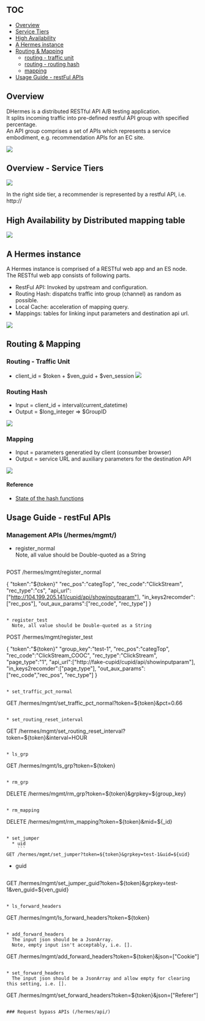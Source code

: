 
## TOC
* [Overview](#overview)
* [Service Tiers](#overview---service-tiers)
* [High Availability](#high-availability-by-distributed-mapping-table)
* [A Hermes instance](#a-hermes-instance)
* [Routing & Mapping](#routing--mapping)
  * [routing - traffic unit](#routing---traffic-unit)
  * [routing - routing hash](#routing-hash)
  * [mapping](#mapping)
* [Usage Guide - restFul APIs](#usage-guide---restful-apis)


## Overview
DHermes is a distributed RESTful API A/B testing application.  
It splits incoming traffic into pre-defined restful API group with specified percentage.  
An API group comprises a set of APIs which represents a service embodiment, e.g. recommendation APIs for an EC site.

![](https://drive.google.com/uc?id=0B78KhWqVkVmtNnZidTZLZkdPY2s)

## Overview - Service Tiers
![](https://drive.google.com/uc?id=0B78KhWqVkVmtRUh3RV9oRmE2Mk0)

In the right side tier, a recommender is represented by a restful API, i.e. http://

## High Availability by Distributed mapping table

![](https://drive.google.com/uc?id=0B78KhWqVkVmteFFhSDBMMm1nV2s)

## A Hermes instance
A Hermes instance is comprised of a RESTful web app and an ES node.  
The RESTful web app consists of following parts.
* RestFul API: Invoked by upstream and configuration.
* Routing Hash: dispatchs traffic into group (channel) as random as possible.
* Local Cache: acceleration of mapping query.
* Mappings: tables for linking input parameters and destination api url.

![](https://drive.google.com/uc?id=0B78KhWqVkVmtaWU1Z0FVYWVJSUk)

## Routing & Mapping 
### Routing - Traffic Unit
* client_id = $token + $ven_guid + $ven_session
![](https://drive.google.com/uc?id=0B78KhWqVkVmtcXcycUdjTmZMZjQ)

### Routing Hash
* Input = client_id + interval(current_datetime)
* Output = $long_integer => $GroupID

![](https://drive.google.com/uc?id=0B78KhWqVkVmtbWNrbXFIeW5qX0E)

### Mapping 
* Input = parameters generatied by client (consumber browser)
* Output = service URL and auxiliary parameters for the destination API

![](https://drive.google.com/uc?id=0B78KhWqVkVmtd0pFaUdRUllOMk0)

#### Reference
* [State of the hash functions](http://blog.reverberate.org/2012/01/state-of-hash-functions-2012.html)

## Usage Guide - restFul APIs
### Management APIs (/hermes/mgmt/)
* register_normal  
  Note, all value should be Double-quoted as a String
  ```
POST /hermes/mgmt/register_normal

{
  "token":"${token}"
  "rec_pos":"categTop",
  "rec_code":"ClickStream",
  "rec_type":"cs",
  "api_url":["http://104.199.205.141/cupid/api/showinputparam"],
  "in_keys2recomder":["rec_pos"],
  "out_aux_params":["rec_code", "rec_type"]
}
```

* register_test  
  Note, all value should be Double-quoted as a String
  ```
POST /hermes/mgmt/register_test

{
  "token":"${token}"
  "group_key":"test-1",
  "rec_pos":"categTop",
  "rec_code":"ClickStream_COOC",
  "rec_type":"ClickStream",
  "page_type":"1",
  "api_url":["http://fake-cupid/cupid/api/showinputparam"],
  "in_keys2recomder":["page_type"],
  "out_aux_params":["rec_code","rec_pos", "rec_type"]
}
```

* set_traffic_pct_normal
  ```
GET /hermes/mgmt/set_traffic_pct_normal?token=${token}&pct=0.66
```

* set_routing_reset_interval
  ```
GET /hermes/mgmt/set_routing_reset_interval?token=${token}&interval=HOUR
```

* ls_grp
  ```
GET /hermes/mgmt/ls_grp?token=${token}
```

* rm_grp
  ```
DELETE /hermes/mgmt/rm_grp?token=${token}&grpkey=${group_key}
```

* rm_mapping
  ```
DELETE /hermes/mgmt/rm_mapping?token=${token}&mid=${_id}
```

* set_jumper
  * uid  
    ```
GET /hermes/mgmt/set_jumper?token=${token}&grpkey=test-1&uid=${uid}
```
  * guid  
    ```
GET /hermes/mgmt/set_jumper_guid?token=${token}&grpkey=test-1&ven_guid=${ven_guid}
```

* ls_forward_headers
  ```
GET /hermes/mgmt/ls_forward_headers?token=${token}
```

* add_forward_headers  
  The input json should be a JsonArray.  
  Note, empty input isn't acceptably, i.e. [].
  ```
GET /hermes/mgmt/add_forward_headers?token=${token}&json=["Cookie"]
```

* set_forward_headers  
  The input json should be a JsonArray and allow empty for clearing this setting, i.e. [].
  ```
GET /hermes/mgmt/set_forward_headers?token=${token}&json=["Referer"]
```

### Request bypass APIs (/hermes/api/)

